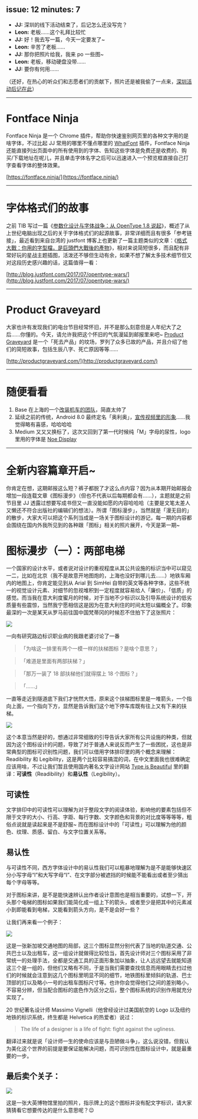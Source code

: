 issue: 12
minutes: 7
---

- **JJ:** 深圳的线下活动结束了，后记怎么还没写完？
- **Leon:** 老板……这个礼拜比较忙
- **JJ:** 好！我去写一篇，今天一定要发了~
- **Leon:** 辛苦了老板……
- **JJ:** 那你把照片给我，我来 po 一些图~
- **Leon:** 老板，移动硬盘没带……
- **JJ:** 要你有何用……

（还好，在热心的听众们和志愿者们的贡献下，照片还是被我偷了一点来，[深圳活动后记在此](http://anyway.fm/shenzhen-meetup-summary/#title)）

---

# Fontface Ninja
Fontface Ninja 是一个 Chrome 插件，帮助你快速鉴别网页里的各种文字用的是啥字体，不过比起 JJ 常用的哪里不懂点哪里的 [WhatFont](http://www.chengyinliu.com/whatfont.html) 插件，Fontface Ninja 还能直接列出页面中的所有使用到的字体、告知这些字体是免费还是收费的、购买/下载地址在呢儿，并且单击字体名字之后可以迅速进入一个预览框直接自己打字查看字体的整体效果。

[https://fontface.ninja/](https://fontface.ninja/)

---

# 字体格式们的故事
之前 TIB 写过一篇《[参数化设计与字体战争：从 OpenType 1.8 说起](https://www.typeisbeautiful.com/2016/09/10968/)》，概述了从上世纪电脑出现之后的关于字体格式们的起源故事，非常详细而且有很多「参考链接」，最近看到来自台湾的 justfont 博客上也更新了一篇主题类似的文章：《[格式大戰：你用的字型檔，是巨頭們大戰後的產物](http://blog.justfont.com/2017/07/opentype-wars/)》，相对来说简短很多，而且配有非常好玩的星战主题插图，活泼还不够但生动有余，如果不想了解太多技术细节但又对这段历史感兴趣的话，这篇值得一看：

[http://blog.justfont.com/2017/07/opentype-wars/](http://blog.justfont.com/2017/07/opentype-wars/)

---

# Product Graveyard
大家也许有发现我们的电台节目经常怀旧，并不是那么刻意但是人年纪大了之后……你懂的。今天，请允许我把这个怀旧的气氛漫延到邮报里来吧~ [Product Graveyard](http://productgraveyard.com/) 是一个「死去产品」的坟场，罗列了众多已故的产品，并且介绍了他们的简短故事，包括生辰八字、死亡原因等等……

[http://productgraveyard.com/](http://productgraveyard.com/)

---

# 随便看看
1. Base 在上海的一个[改装机车的团队](http://www.sh-customs.com)，简直太帅了
2. 延续之前的传统，Android 8.0 最终定名「奥利奥」，[宣传视频里的形象](https://www.youtube.com/watch?v=twZggnNbFqo&feature=youtu.be)……我觉得略有喜感，哈哈哈哈
3. Medium 又又又换标了，这次又回到了第一代时候纯「M」字母的尿性，logo 里用的字体是 [Noe Display](https://www.schick-toikka.com/noe-display)

---

# 全新内容篇章开启~
你肯定在想，这期邮报这么短？裤子都脱了才这么点内容？因为从本期开始邮报会增加一段连载文章《图标漫步》（但也不代表以后每期都会有……），主题就是之前节目里 JJ 透露过想要写成书但又一直没能如愿的内容哈哈哈（主要是文笔太差人又懒还不符合出版社的编辑们的想法）。所谓「图标漫步」，当然就是「漫无目的」的散步，大家大可以把这个系列当成是一场关于图标设计的游记，每一期的内容都会围绕在国内外我所见到的各种跟「图标」相关的照片展开，今天是第一期~

# 图标漫步（一）：两部电梯
一个国家的设计水平，或者说对设计的重视程度从其公共设施的标识当中可以窥见一二，比如在北京（我不是故意开地图炮的，上海也没好到哪儿去……）地铁车厢内的地图上，你肯定能见到从 Arial 到 SimHei 自带的英文等各种字体，这些不统一的视觉设计元素、对细节的忽视堆积到一定程度就容易给人「廉价」、「低质」的感觉。而当我在意大利度蜜月的时候，对于当地不少标识以及引导系统设计的低劣质量有些震惊，当然我宁愿相信这是因为在意大利住的时间太短以偏概全了。印象最深的一次是某天从罗马前往国中国梵蒂冈的时候忍不住拍下了这张照片：

![](http://anyway-web.b0.upaiyun.com/iconwalk/01-01.jpg)

一向有研究路边标识职业病的我跟老婆讨论了一番

> 「为啥这一排里有两个一模一样的扶梯图标？是啥个意思？」

> 「难道是里面有两部扶梯？」

> 「那万一装了 18 部扶梯他们就得摆上 18 个图标？」

> 「……」

一直等走近到隧道底下我们才恍然大悟，原来这个扶梯图标里是一堆箭头，一个指向上面，一个指向下方，显然是告诉我们这个地下停车库既有往上又有下来的扶梯。

![](http://anyway-web.b0.upaiyun.com/iconwalk/01-02.jpg)

这个本意当然是好的，想通过非常细致的引导告诉大家所有公共设施的种类，但就因为这个图标设计的问题，导致了对于普通人来说反而产生了一些困扰，这也是非常典型的图标可识别性问题，我们可以借用字体排印里的两个概念来理解：Readibility 和 Legibility，这是两个比较容易搞混的词，在中文里面我也很难确定应该用啥，不过让我们暂且使用国内著名文字设计网站 [Type is Beautiful](http://www.typeisbeautiful.com/) 里的翻译：**可读性**（Readibility）和**易认性**（Legibility）。

## 可读性
文字排印中的可读性可以理解为对于整段文字的阅读体验，影响他的要素包括但不限于文字的大小、行高、字距、每行字数、文字颜色和背景的对比度等等等等，粗俗点说就是读起来是不是舒服~ 而在图标设计中的「可读性」可以理解为他的颜色、纹理、质感、留白、与文字位置关系等。

## 易认性
与可读性不同，西方字体设计中的易认性我们可以粗暴地理解为是不是能够快速区分小写字母“l”和大写字母“I”、在文字部分被遮挡的时候能不能看出或者至少猜出每个字母等等。

对于图标来讲，是不是能快速辨认出作者设计意图也是相当重要的，试想一下，开头那个电梯的图标如果我们能简化成一组上下的箭头，或者至少是把其中的元素减小到即能看到电梯，又能看到箭头方向，是不是会好一些？

让我们再来看一个例子：

![](http://anyway-web.b0.upaiyun.com/iconwalk/01-03.jpg)

这是一张新加坡交通地图的局部，这三个图标显然分别代表了当地的轨道交通、公共巴士以及出租车，这一组设计就做得比较恰当，首先设计师对三个图标采用了非常统一的处理手法，全都是交通工具的正面形象加以抽象，让人远远望去就能知道这三个是一组的，但他们又略有不同，于是当我们需要查找信息而用眼睛去扫过他们的时候就会注意到这几个图标里明显不同的细节，地铁图标里倾斜的轨道、巴士顶部的灯以及略小一号的出租车图标尺寸等。也许你会觉得他们之间的差别略小，不容易分辨，但当配合图标的底色作为区分之后，整个图标系统的识别作用就充分实现了。

20 世纪著名设计师 Massimo Vignelli（他曾经设计过美国航空的 Logo 以及纽约地铁的标识系统，终生都是 Helvetica 的热爱者）说过：

> The life of a designer is a life of fight: fight against the ugliness.

翻译过来就是说「设计师一生的使命应该是与丑陋做斗争」，这么说没错，但我认为美化这个世界的前提是要保证能解决问题，而可识别性在图标设计中，就是最重要的一步。

## 最后卖个关子：
![](http://anyway-web.b0.upaiyun.com/iconwalk/01-04.jpg)

这是一张大英博物馆里拍的照片，指示牌上的这个图标并没有配文字标识，请大家猜猜看它想要传达的是什么意思呢？😉